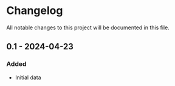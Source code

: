 # Changelog
All notable changes to this project will be documented in this file.

## 0.1 - 2024-04-23
### Added
- Initial data